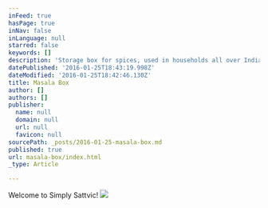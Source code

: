 ```yaml
---
inFeed: true
hasPage: true
inNav: false
inLanguage: null
starred: false
keywords: []
description: 'Storage box for spices, used in households all over India'
datePublished: '2016-01-25T18:43:19.998Z'
dateModified: '2016-01-25T18:42:46.130Z'
title: Masala Box
author: []
authors: []
publisher:
  name: null
  domain: null
  url: null
  favicon: null
sourcePath: _posts/2016-01-25-masala-box.md
published: true
url: masala-box/index.html
_type: Article

---
```

Welcome to Simply Sattvic!
![](https://the-grid-user-content.s3-us-west-2.amazonaws.com/75f6c6d1-5b59-4b20-b1ea-215dfe1aad8d.jpg)
